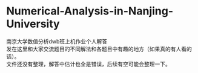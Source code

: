 # Numerical-Analysis-in-Nanjing-University
南京大学数值分析dwb班上机作业个人解答  
发在这里和大家交流题目的不同解法和各题目中有趣的地方（如果真的有人看的话）。  
文件还没有整理，解答中估计也全是错误，后续有空可能会整理一下。  
